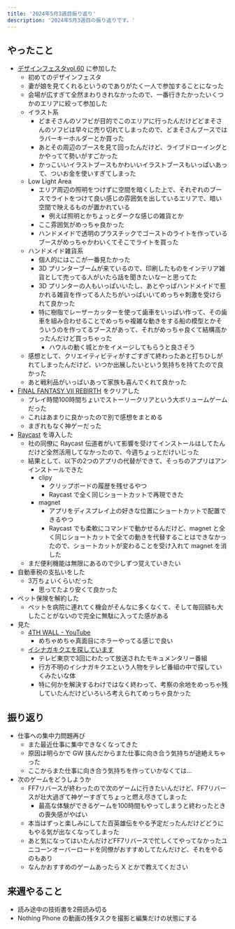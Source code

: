 ```yaml
---
title: '2024年5月3週目振り返り'
description: '2024年5月3週目の振り返りです。'
---
```


## やったこと

- [デザインフェスタvol.60](https://designfesta.com/) に参加した
  - 初めてのデザインフェスタ
  - 妻が娘を見てくれるというのでありがたく一人で参加することになった
  - 会場が広すぎて全然まわりきれなかったので、一番行きたかったいくつかのエリアに絞って参加した
  - イラスト系
    - どまそさんのソフビが目的でこのエリアに行ったんだけどどまそさんのソフビは早々に売り切れてしまったので、どまそさんブースではラバーキーホルダーとか買った
    - あとその周辺のブースを見て回ったんだけど、ライブドローイングとかやってて勢いがすごかった
    - かっこいいイラストブースもかわいいイラストブースもいっぱいあって、ついお金を使いすぎてしまった
  - Low Light Area
    - エリア周辺の照明をつけずに空間を暗くした上で、それぞれのブースでライトをつけて良い感じの雰囲気を出しているエリアで、暗い空間で映えるものが置かれている
      - 例えば照明とかちょっとダークな感じの雑貨とか
    - ここ雰囲気がめっちゃ良かった
    - ハンドメイドで透明のプラスチックでゴーストのライトを作っているブースがめっちゃかわいくてそこでライトを買った
  - ハンドメイド雑貨系
    - 個人的にはここが一番見たかった
    - 3D プリンターブームが来ているので、印刷したものをインテリア雑貨として売ってる人がいたら話を聞きたいなーと思ってた
    - 3D プリンターの人もいっぱいいたし、あとやっぱハンドメイドで惹かれる雑貨を作ってる人たちがいっぱいいてめっちゃ刺激を受けられて良かった
    - 特に樹脂でレーザーカッターを使って歯車をいっぱい作って、その歯車を組み合わせることでめっちゃ複雑な動きをする船の模型とかそういうのを作ってるブースがあって、それがめっちゃ良くて結構高かったんだけど買っちゃった
      - ハウルの動く城とかをイメージしてもらうと良さそう
  - 感想として、クリエイティビティがすごすぎて終わったあと打ちひしがれてしまったんだけど、いつか出展したいという気持ちを持てたので良かった
  - あと戦利品がいっぱいあって家族も喜んでくれて良かった
- [FINAL FANTASY VII REBIRTH](https://www.jp.square-enix.com/ffvii_rebirth/) をクリアした
  - プレイ時間100時間ちょいでストーリークリアという大ボリュームゲームだった
  - これはあまりに良かったので別で感想をまとめる
  - まぎれもなく神ゲーだった
- [Raycast](https://www.raycast.com/) を導入した
  - 社の同僚に Raycast 伝道者がいて影響を受けてインストールはしてたんだけど全然活用してなかったので、今週ちょっとだけいじった
  - 結果として、以下の2つのアプリの代替ができて、そっちのアプリはアンインストールできた
    - clipy
      - クリップボードの履歴を残せるやつ
      - Raycast で全く同じショートカットで再現できた
    - magnet
      - アプリをディスプレイ上の好きな位置にショートカットで配置できるやつ
      - Raycast でも柔軟にコマンドで動かせるんだけど、magnet と全く同じショートカットで全ての動きを代替することはできなかったので、ショートカットが変わることを受け入れて magnet を消した
  - まだ便利機能は無限にあるので少しずつ覚えていきたい
- 自動車税の支払いをした
  - 3万ちょいくらいだった
    - 思ってたより安くて良かった
- ペット保険を解約した
  - ペットを病院に連れてく機会がそんなに多くなくて、そして毎回額も大したことがないので完全に無駄に入ってた感がある
- 見た
  - [4TH WALL - YouTube](https://www.youtube.com/@4thwall2020)
    - めちゃめちゃ真面目にホラーやってる感じで良い
  - [イシナガキクエを探しています](https://www.tv-tokyo.co.jp/txqfiction/)
    - テレビ東京で3回にわたって放送されたモキュメンタリー番組
    - 行方不明のイシナガキクエという人物をテレビ番組の中で探していくみたいな体
    - 特に何かを解決するわけではなく終わって、考察の余地をめっちゃ残していたんだけどいろいろ考えられてめっちゃ良かった

## 振り返り

- 仕事への集中力問題再び
  - また最近仕事に集中できなくなってきた
  - 原因は明らかで GW 挟んだからまた仕事に向き合う気持ちが途絶えちゃった
  - ここからまた仕事に向き合う気持ちを作っていかなくては…
- 次のゲームをどうしようか
  - FF7リバースが終わったので次のゲームに行きたいんだけど、FF7リバースが壮大過ぎて神ゲーすぎてちょっと燃え尽きてしまった
    - 最高な体験ができるゲームを100時間もやってしまうと終わったときの喪失感がやばい
  - 本当はずっと楽しみにしてた百英雄伝をやる予定だったんだけどどうにもやる気が出なくなってしまった
  - あと気になってはいたんだけどFF7リバースで忙しくてやってなかったユニコーンオーバーロードを同僚がおすすめしてたんだけど、それをやるのもあり
  - なんかおすすめのゲームあったら X とかで教えてください

## 来週やること

- 読み途中の技術書を2冊読み切る
- Nothing Phone の動画の残タスクを撮影と編集だけの状態にする
